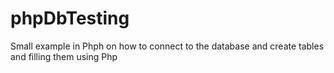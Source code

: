 # phpDbTesting
Small example in Phph on how to connect to the database and create tables and filling them using Php
